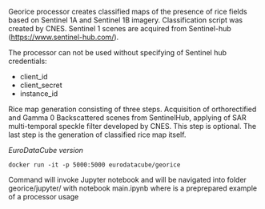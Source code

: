 Georice processor creates classified maps of the presence of rice fields based on Sentinel 1A and Sentinel 1B imagery. Classification script was created by CNES. Sentinel 1 scenes are acquired from Sentinel-hub (https://www.sentinel-hub.com/).

The processor can not be used without specifying of Sentinel hub credentials:

* client_id
* client_secret
* instance_id

Rice map generation consisting of three steps. Acquisition of orthorectified and Gamma 0 Backscattered scenes from SentinelHub, applying of SAR multi-temporal speckle filter developed by CNES. This step is optional. The last step is the generation of classified rice map itself.

*EuroDataCube version*

``docker run -it -p 5000:5000 eurodatacube/georice``

Command will invoke Jupyter notebook and will be navigated into folder georice/jupyter/ with notebook main.ipynb where is a preprepared example of a processor usage
